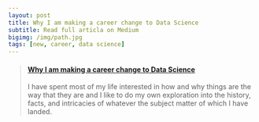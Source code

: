 ```yaml
---
layout: post
title: Why I am making a career change to Data Science
subtitle: Read full articla on Medium
bigimg: /img/path.jpg
tags: [new, career, data science]
---
```


<blockquote class="embedly-card"><h4><a href="https://medium.com/@stan.kusmier/why-i-am-making-a-career-change-to-data-science-9741247164ff">Why I am making a career change to Data Science</a></h4><p>I have spent most of my life interested in how and why things are the way that they are and I like to do my own exploration into the history, facts, and intricacies of whatever the subject matter of which I have landed.</p></blockquote>
<script async src="//cdn.embedly.com/widgets/platform.js" charset="UTF-8"></script>
